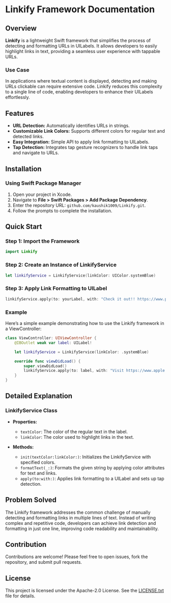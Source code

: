 # Linkify Framework Documentation

## Overview

**Linkify** is a lightweight Swift framework that simplifies the process of detecting and formatting URLs in UILabels. It allows developers to easily highlight links in text, providing a seamless user experience with tappable URLs.

### Use Case

In applications where textual content is displayed, detecting and making URLs clickable can require extensive code. Linkify reduces this complexity to a single line of code, enabling developers to enhance their UILabels effortlessly.

## Features

- **URL Detection:** Automatically identifies URLs in strings.
- **Customizable Link Colors:** Supports different colors for regular text and detected links.
- **Easy Integration:** Simple API to apply link formatting to UILabels.
- **Tap Detection:** Integrates tap gesture recognizers to handle link taps and navigate to URLs.

## Installation

### Using Swift Package Manager

1. Open your project in Xcode.
2. Navigate to **File > Swift Packages > Add Package Dependency**.
3. Enter the repository URL: `github.com/kaushik1009/Linkify.git`.
4. Follow the prompts to complete the installation.

## Quick Start

### Step 1: Import the Framework

```swift
import Linkify
```

### Step 2: Create an Instance of LinkifyService

```swift
let linkifyService = LinkifyService(linkColor: UIColor.systemBlue)
```

### Step 3: Apply Link Formatting to UILabel

```swift
linkifyService.apply(to: yourLabel, with: "Check it out!! https://www.paypal.com")
```

### Example

Here’s a simple example demonstrating how to use the Linkify framework in a ViewController:

```swift
class ViewController: UIViewController {
    @IBOutlet weak var label: UILabel!

    let linkifyService = LinkifyService(linkColor: .systemBlue)

    override func viewDidLoad() {
        super.viewDidLoad()
        linkifyService.apply(to: label, with: "Visit https://www.apple.com for more information.")
    }
}
```

## Detailed Explanation

### LinkifyService Class

- **Properties:**
  - `textColor`: The color of the regular text in the label.
  - `linkColor`: The color used to highlight links in the text.

- **Methods:**
  - `init(textColor:linkColor:)`: Initializes the LinkifyService with specified colors.
  - `formatText(_:)`: Formats the given string by applying color attributes for text and links.
  - `apply(to:with:)`: Applies link formatting to a UILabel and sets up tap detection.

## Problem Solved

The Linkify framework addresses the common challenge of manually detecting and formatting links in multiple lines of text. Instead of writing complex and repetitive code, developers can achieve link detection and formatting in just one line, improving code readability and maintainability.

## Contribution

Contributions are welcome! Please feel free to open issues, fork the repository, and submit pull requests.

## License

This project is licensed under the Apache-2.0 License. See the [LICENSE.txt](LICENSE.txt) file for details.
